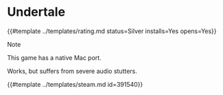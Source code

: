 # Undertale

{{#template ../templates/rating.md status=Silver installs=Yes opens=Yes}}

> [!NOTE]
> This game has a native Mac port.

Works, but suffers from severe audio stutters.

{{#template ../templates/steam.md id=391540}}